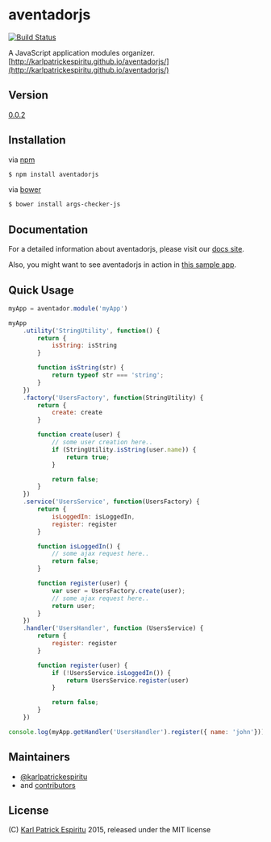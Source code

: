 # aventadorjs

[![Build Status](https://travis-ci.org/karlpatrickespiritu/aventadorjs.svg?branch=master)](https://travis-ci.org/karlpatrickespiritu/aventadorjs)

A JavaScript application modules organizer. [http://karlpatrickespiritu.github.io/aventadorjs/](http://karlpatrickespiritu.github.io/aventadorjs/)

Version
--------
[0.0.2](https://github.com/karlpatrickespiritu/aventadorjs/releases)

Installation
--------
via [npm](https://www.npmjs.com/)
```sh
$ npm install aventadorjs
```

via [bower](bower.io)
```sh
$ bower install args-checker-js
```

Documentation
--------

For a detailed information about aventadorjs, please visit our [docs site](http://karlpatrickespiritu.github.io/aventadorjs/).

Also, you might want to see aventadorjs in action in [this sample app](http://karlpatrickespiritu.github.io/aventadorjs/sample-app/).

Quick Usage
--------

```JavaScript
myApp = aventador.module('myApp')

myApp
    .utility('StringUtility', function() {
        return {
            isString: isString
        }

        function isString(str) {
            return typeof str === 'string';
        }
    })
    .factory('UsersFactory', function(StringUtility) {
        return {
            create: create
        }

        function create(user) {
            // some user creation here..
            if (StringUtility.isString(user.name)) {
                return true;
            }

            return false;
        }
    })
    .service('UsersService', function(UsersFactory) {
        return {
            isLoggedIn: isLoggedIn,
            register: register
        }

        function isLoggedIn() {
            // some ajax request here..
            return false;
        }

        function register(user) {
            var user = UsersFactory.create(user);
            // some ajax request here..
            return user;
        }
    })
    .handler('UsersHandler', function (UsersService) {
        return {
            register: register
        }

        function register(user) {
            if (!UsersService.isLoggedIn()) {
                return UsersService.register(user)
            }

            return false;
        }
    })

console.log(myApp.getHandler('UsersHandler').register({ name: 'john'}));
```

Maintainers
--------
 - [@karlpatrickespiritu](https://github.com/karlpatrickespiritu)
 - and [contributors](https://github.com/karlpatrickespiritu/aventadorjs/graphs/contributors)
 
License
--------
(C) [Karl Patrick Espiritu](https://github.com/karlpatrickespiritu/) 2015, released under the MIT license
